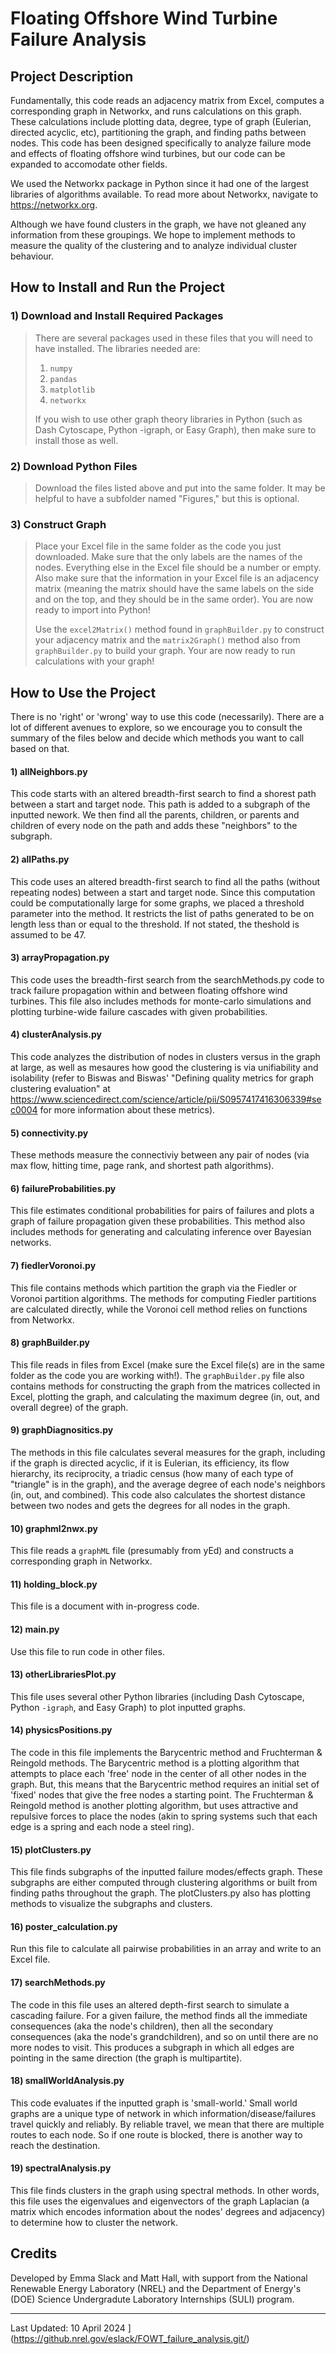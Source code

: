 # Floating Offshore Wind Turbine Failure Analysis

## Project Description

Fundamentally, this code reads an adjacency matrix from Excel, computes a corresponding graph in Networkx, and runs calculations on this graph. These calculations include plotting data, degree, type of graph (Eulerian, directed acyclic, etc), partitioning the graph, and finding paths between nodes. This code has been designed specifically to analyze failure mode and effects of floating offshore wind turbines, but our code can be expanded to accomodate other fields.

We used the Networkx package in Python since it had one of the largest libraries of algorithms available. To read more about Networkx, navigate to https://networkx.org.

Although we have found clusters in the graph, we have not gleaned any information from these groupings. We hope to implement methods to measure the quality of the clustering and to analyze individual cluster behaviour.

## How to Install and Run the Project
  ### 1) Download and Install Required Packages
  > There are several packages used in these files that you will need to have installed. The libraries needed are:
  > 1) `numpy`
  > 2) `pandas`
  > 3) `matplotlib`
  > 4) `networkx`
> 
 >  If you wish to use other graph theory libraries in Python (such as Dash Cytoscape, Python -igraph, or Easy Graph), then make sure to install those as well.
  
  ### 2) Download Python Files
> Download the files listed above and put into the same folder. It may be helpful to have a subfolder named "Figures," but this is optional.
  
  ### 3) Construct Graph
>  Place your Excel file in the same folder as the code you just downloaded. Make sure that the only labels are the names of the nodes. Everything else in the Excel file should be a number or empty. Also make sure that the information in your Excel file is an adjacency matrix (meaning the matrix should have the same labels on the side and on the top, and they should be in the same order). You are now ready to import into Python!
>  
>  Use the `excel2Matrix()` method found in `graphBuilder.py` to construct your adjacency matrix and the `matrix2Graph()` method also from `graphBuilder.py` to build your graph. Your are now ready to run calculations with your graph!

## How to Use the Project
There is no 'right' or 'wrong' way to use this code (necessarily). There are a lot of different avenues to explore, so we encourage you to consult the summary of the files below and decide which methods you want to call based on that.

  #### 1) allNeighbors.py
   This code starts with an altered breadth-first search to find a shorest path between a start and target node. This path is added to a subgraph of the  inputted nework. We then find all the parents, children, or parents and children of every node on the path and adds these "neighbors" to the subgraph.

  #### 2) allPaths.py
   This code uses an altered breadth-first search to find all the paths (without repeating nodes) between a start and target node. Since this computation  could be computationally large for some graphs, we placed a threshold parameter into the method. It restricts the list of paths generated to be on length less than or equal to the threshold. If not stated, the theshold is assumed to be 47.

  #### 3) arrayPropagation.py
   This code uses the breadth-first search from the searchMethods.py code to track failure propagation within and between floating offshore wind turbines. This file also includes methods for monte-carlo simulations and plotting turbine-wide failure cascades with given probabilities.
   
  #### 4) clusterAnalysis.py
   This code analyzes the distribution of nodes in clusters versus in the graph at large, as well as mesaures how good the clustering is via unifiability and isolability (refer to Biswas and Biswas' "Defining quality metrics for graph clustering evaluation"  at https://www.sciencedirect.com/science/article/pii/S0957417416306339#sec0004 for more information about these metrics).

  #### 5) connectivity.py
   These methods measure the connectiviy between any pair of nodes (via max flow, hitting time, page rank, and shortest path algorithms).
   
  #### 6) failureProbabilities.py
   This file estimates conditional probabilities for pairs of failures and plots a graph of failure propagation given these probabilities. This method also includes methods for generating and calculating inference over Bayesian networks.

  #### 7) fiedlerVoronoi.py
   This file contains methods which partition the graph via the Fiedler or Voronoi partition algorithms. The methods for computing Fiedler partitions are calculated directly, while the Voronoi cell method relies on functions from Networkx.
  
  #### 8) graphBuilder.py
   This file reads in files from Excel (make sure the Excel file(s) are in the same folder as the code you are working with!). The `graphBuilder.py` file  also contains methods for constructing the graph from the matrices collected in Excel, plotting the graph, and calculating the maximum degree (in, out, and overall degree) of the graph.

  #### 9) graphDiagnositics.py
   The methods in this file calculates several measures for the graph, including if the graph is directed acyclic, if it is Eulerian, its efficiency, its flow hierarchy, its reciprocity, a triadic census (how many of each type of "triangle" is in the graph), and the average degree of each node's neighbors (in, out, and combined). This code also calculates the shortest distance between two nodes and gets the degrees for all nodes in the graph.
  
  #### 10) graphml2nwx.py
   This file reads a `graphML` file (presumably from yEd) and constructs a corresponding graph in Networkx.

  #### 11) holding_block.py
  This file is a document with in-progress code.

  #### 12) main.py
  Use this file to run code in other files.
  
  #### 13) otherLibrariesPlot.py
   This file uses several other Python libraries (including Dash Cytoscape, Python `-igraph`, and Easy Graph) to plot inputted graphs.
  
  #### 14) physicsPositions.py
   The code in this file implements the Barycentric method and Fruchterman & Reingold methods. The Barycentric method is a plotting algorithm that attempts to place each 'free' node in the center of all other nodes in the graph. But, this means that the Barycentric method requires an initial set of 'fixed' nodes that give the free nodes a starting point. The Fruchterman & Reingold method is another plotting algorithm, but uses attractive and repulsive forces to place the nodes (akin to spring systems such that each edge is a spring and each node a steel ring).
  
  #### 15) plotClusters.py
  This file finds subgraphs of the inputted failure modes/effects graph. These subgraphs are either computed through clustering algorithms or built from finding paths throughout the graph. The plotClusters.py also has plotting methods to visualize the subgraphs and clusters.

  #### 16) poster_calculation.py
  Run this file to calculate all pairwise probabilities in an array and write to an Excel file.
  
  #### 17) searchMethods.py
   The code in this file uses an altered depth-first search to simulate a cascading failure. For a given failure, the method finds all the immediate consequences (aka the node's children), then all the secondary consequences (aka the node's grandchildren), and so on until there are no more nodes to visit. This produces a subgraph in which all edges are pointing in the same direction (the graph is multipartite).
  
  #### 18) smallWorldAnalysis.py
   This code evaluates if the inputted graph is 'small-world.' Small world graphs are a unique type of network in which information/disease/failures travel quickly and reliably. By reliable travel, we mean that there are multiple routes to each node. So if one route is blocked, there is another way to reach the destination.
  
  #### 19) spectralAnalysis.py
  This file finds clusters in the graph using spectral methods. In other words, this file uses the eigenvalues and eigenvectors of the graph Laplacian (a matrix which encodes information about the nodes' degrees and adjacency) to determine how to cluster the network.

## Credits
Developed by Emma Slack and Matt Hall, with support from the National Renewable Energy Laboratory (NREL) and the Department of Energy's (DOE) Science Undergradute Laboratory Internships (SULI) program.

***
Last Updated: 10 April 2024
](https://github.nrel.gov/eslack/FOWT_failure_analysis.git/)